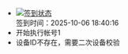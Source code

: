 - [![签到状态](https://github.com/womade/Cloud189-Actions/actions/workflows/main.yml/badge.svg?branch=main)](https://github.com/womade/Cloud189-Actions/actions/workflows/main.yml) <br> 签到时间：2025-10-06 18:40:16
- 开始执行帐号1
- 设备ID不存在，需要二次设备校验
